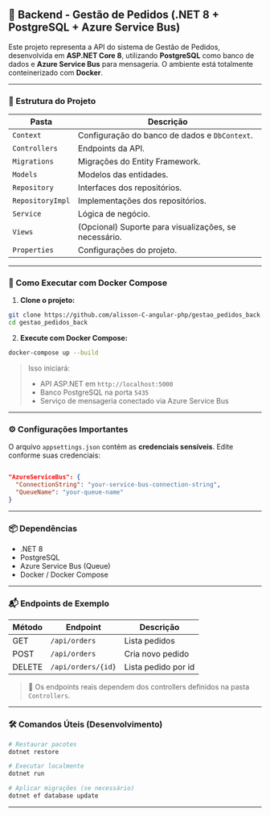 

## 🧠 Backend - Gestão de Pedidos (.NET 8 + PostgreSQL + Azure Service Bus)

Este projeto representa a API do sistema de Gestão de Pedidos, desenvolvida em **ASP.NET Core 8**, utilizando **PostgreSQL** como banco de dados e **Azure Service Bus** para mensageria. O ambiente está totalmente conteinerizado com **Docker**.

---

### 📁 Estrutura do Projeto

| Pasta            | Descrição                                             |
| ---------------- | ----------------------------------------------------- |
| `Context`        | Configuração do banco de dados e `DbContext`.         |
| `Controllers`    | Endpoints da API.                                     |
| `Migrations`     | Migrações do Entity Framework.                        |
| `Models`         | Modelos das entidades.                                |
| `Repository`     | Interfaces dos repositórios.                          |
| `RepositoryImpl` | Implementações dos repositórios.                      |
| `Service`        | Lógica de negócio.                                    |
| `Views`          | (Opcional) Suporte para visualizações, se necessário. |
| `Properties`     | Configurações do projeto.                             |

---

### 🚀 Como Executar com Docker Compose

1. **Clone o projeto:**

```bash
git clone https://github.com/alisson-C-angular-php/gestao_pedidos_back.git
cd gestao_pedidos_back
```

2. **Execute com Docker Compose:**

```bash
docker-compose up --build
```

> Isso iniciará:
>
> * API ASP.NET em `http://localhost:5000`
> * Banco PostgreSQL na porta `5435`
> * Serviço de mensageria conectado via Azure Service Bus

---

### ⚙️ Configurações Importantes

O arquivo `appsettings.json` contém as **credenciais sensíveis**. Edite conforme suas credenciais:

```json

"AzureServiceBus": {
  "ConnectionString": "your-service-bus-connection-string",
  "QueueName": "your-queue-name"
}
```


---

### 📦 Dependências

* .NET 8
* PostgreSQL
* Azure Service Bus (Queue)
* Docker / Docker Compose

---

### 📬 Endpoints de Exemplo

| Método | Endpoint            | Descrição        |
| ------ | ------------------- | ---------------- |
| GET    | `/api/orders`      | Lista pedidos    |
| POST   | `/api/orders`      | Cria novo pedido |
| DELETE | `/api/orders/{id}` | Lista pedido por id    |

> 📌 Os endpoints reais dependem dos controllers definidos na pasta `Controllers`.

---

### 🛠️ Comandos Úteis (Desenvolvimento)

```bash
# Restaurar pacotes
dotnet restore

# Executar localmente
dotnet run

# Aplicar migrações (se necessário)
dotnet ef database update
```

---


